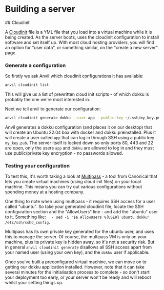 # Building a server

## Cloudinit

A [CloudInit](https://cloudinit.readthedocs.io/en/latest/) file is a YML file that you load into a virtual machine while it is being created.  As the server boots, uses the cloudinit configuration to install software and set itself up.  With most cloud hosting providers, you will find an option for "user data", or something similar, on the "create a new server" page.

### Generate a configuration

So firstly we ask Anvil which cloudinit configurations it has available:

```sh
anvil cloudinit list
```

This will give us a list of prewritten cloud init scripts - of which dokku is probably the one we're most interested in.

Next we tell anvil to generate our configuration:

```sh
anvil cloudinit generate dokku --user app --public-key ~/.ssh/my_key.pub > ~/Desktop/my_server.yml
```

Anvil generates a dokku configuration (and places it on our desktop) that will create an Ubuntu 22.04 box with docker and dokku preinstalled.  Plus it will create a user called `app` that can log in through SSH using a public key `my_key.pub`.  The server itself is locked down so only ports 80, 443 and 22 are open, only the users `app` and `dokku` are allowed to log in and they must use public/private key encryption - no passwords allowed.

### Testing your configuration

To test this, it's worth taking a look at [Multipass](https://multipass.run) - a tool from Canonical that lets you create virtual machines (using cloud init files) on your local machine.  This means you can try out various configurations without spending money at a hosting company.

One thing to note when using multipass - it requires SSH access for a user called "ubuntu".  So take your generated cloudinit file, locate the SSH configuration section and the "AllowUsers" line - and add the "ubuntu" user to it.  Something like: `  - sed -i '$a AllowUsers %{USER} ubuntu dokku' /etc/ssh/sshd_config`.

Multipass has its own private key generated for the ubuntu user, and uses this to manage the server.  Of course, the multipass VM is only on your machine, plus its private key is hidden away, so it's not a security risk.  But in general `anvil cloudinit generate` disallows all SSH access apart from your named user (using your own key), and the `dokku` user if applicable.

Once you've built a preconfigured virtual machine, we can move on to getting our dokku application installed.  However, note that it can take several minutes for the initialisation process to complete - so don't start your deployment too early, or your server won't be ready and will reboot whilst your setting things up.
